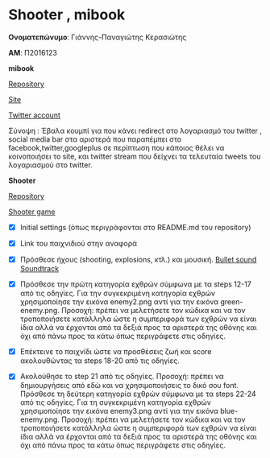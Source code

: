 # Shooter , mibook

**Ονοματεπώνυμο**: Γιάννης-Παναγιώτης Κερασιώτης 

**ΑΜ**: Π2016123 
 
 **mibook**
  
  [Repository](https://github.com/giannhsKer/gr) 

  [Site](https://giannhsker.github.io/gr/) 
  
  [Twitter account](https://twitter.com/juhnie2)
  
 Σύνοψη : Έβαλα κουμπί για που κάνει redirect στο λογαριασμό του twitter , social media bar στα αριστερά που παραπέμπει στο facebook,twitter,googleplus σε περίπτωση που κάποιος θέλει να κοινοποιήσει το site, και twitter stream που δείχνει τα τελευταία tweets του λογαριασμού στο twitter.
 
 **Shooter**
 
  [Repository](https://github.com/giannhsKer/shooter) 

  [Shooter game](https://giannhsker.github.io/Shooter/index.html) 
  
- [x] Initial settings (όπως περιγράφονται στο README.md του repository)  
- [x] Link του παιχνιδιού στην αναφορά
- [x] Πρόσθεσε ήχους (shooting, explosions, κτλ.) και μουσική.
[Bullet sound](http://soundbible.com/1949-Pew-Pew.html)
[Soundtrack](https://www.youtube.com/watch?v=W4VTq0sa9yg)

- [x] Πρόσθεσε την πρώτη κατηγορία εχθρών σύμφωνα με τα steps 12-17 από τις οδηγίες. Για την συγκεκριμένη κατηγορία εχθρών χρησιμοποίησε την εικόνα enemy2.png αντί για την εικόνα green-enemy.png. Προσοχή: πρέπει να μελετήσετε τον κώδικα και να τον τροποποιήσετε κατάλληλα ώστε η συμπεριφορά των εχθρών να είναι ίδια αλλά να έρχονται από τα δεξιά προς τα αριστερά της οθόνης και όχι από πάνω προς τα κάτω όπως περιγράφετε στις οδηγίες.
 
- [x] Επέκτεινε το παιχνίδι ώστε να προσθέσεις ζωή και score ακολουθώντας τα steps 18-20 από τις οδηγίες.

- [x] Ακολούθησε το step 21 από τις οδηγίες. Προσοχή: πρέπει να δημιουργήσεις από εδώ και να χρησιμοποιήσεις το δικό σου font. Πρόσθεσε τη δεύτερη κατηγορία εχθρών σύμφωνα με τα steps 22-24 από τις οδηγίες. Για τη συγκεκριμένη κατηγορία εχθρών χρησιμοποίησε την εικόνα enemy3.png αντί για την εικόνα blue-enemy.png. Προσοχή: πρέπει να μελετήσετε τον κώδικα και να τον τροποποιήσετε κατάλληλα ώστε η συμπεριφορά των εχθρών να είναι ίδια αλλά να έρχονται από τα δεξιά προς τα αριστερά της οθόνης και όχι από πάνω προς τα κάτω όπως περιγράφετε στις οδηγίες.
